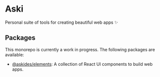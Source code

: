 # Aski

Personal suite of tools for creating beautiful web apps ✨

## Packages

This monorepo is currently a work in progress. The following packages are available:

- [@askides/elements](./libs/elements/README.md): A collection of React UI components to build web apps.

